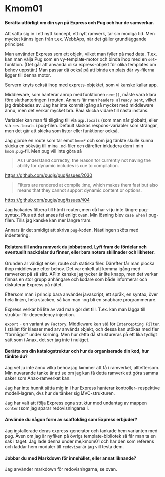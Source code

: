 # Kmom01

#### Berätta utförligt om din syn på Express och Pug och hur de samverkar. 

Att sätta sig in i ett nytt koncept, ett nytt ramverk, tar sin modiga tid. Men mycket känns igen från t.ex. WebbApp, när det gäller grundläggande principer.

Man använder Express som ett objekt, vilket man fyller på med data. T.ex. kan man välja Pug som en vy-template-motor och binda ihop med en `set`-funktion. (Det går att använda olika express-objekt för olika templates om behov uppstår.) Man passar då också på att binda en plats där vy-filerna ligger till denna motor.

Servern knyts också ihop med express-objektet, som vi kanske kallar app.

Middleware, som hanterar anrop med funktionen `next()`, måste vara klara före sluthanteringen i routen. Annars får man `headers already sent`, vilket jag drabbades av. Jag har inte kommit igång så mycket med middleware ännu, men det verkar mycket bra. Bara skicka vidare till nästa instans.

Variabler kan man få tillgång till via `app.locals` (som man når globalt), eller via `res.locals` i pug-filen. Default skickas respons-variabler som strängar, men det går att skicka som listor eller funktioner också.

Jag gjorde en route som tar emot `kmom*` och som jag tänkte skulle kunna skicka en sökväg till mina `.md`-filer och därefter inkludera dem i min `kmom.pug`-fil. Men pug vill inte göra så. 
> As I understand correctly, the reason for currently not having the ability for dynamic includes is due to compilation.

https://github.com/pugjs/pug/issues/2030

> Filters are rendered at compile time, which makes them fast but also means that they cannot support dynamic content or options.
        
https://github.com/pugjs/pug/issues/404

Jag lyckades filtrera till html i routen, men då har vi ju inte längre pug-syntax. Plus att det anses fel enligt ovan. Min lösning blev `case when` i pug-filen. Tills jag kanske kan mer längre fram.

Annars är det smidigt att skriva `pug`-koden. Nästlingen sköts med indentering.

#### Relatera till andra ramverk du jobbat med. Lyft fram de fördelar och eventuellt nackdelar du finner, eller bara notera skillnader och likheter.

Grunden är väldigt enkel, route och statiska filer. Därefter får man plocka ihop middleware efter behov. Det var enkelt att komma igång med ramverket på så sätt. API:n kanske jag tycker är lite knapp, men det verkar finnas en stor grupp anhängare och kodare som både informerar och diskuterar Express på nätet.

Eftersom man i princip bara använder javascript, ett språk, en syntax, över hela linjen, hela stacken, så kan man nog bli en snabbare programmerare.

Express verkar bli lite av vad man gör det till. T.ex. kan man lägga till struktur för dependency injection.

`export` - en variant av `Factory`. Middleware kan stå för `Intercepting Filter`. I stället för klasser med arv används objekt, och dessa kan utökas med fler "förmågor" under körning. Men hur detta då struktureras på ett lika tydligt sätt som i Anax, det ser jag inte i nuläget. 

#### Berätta om din katalogstruktur och hur du organiserade din kod, hur tänkte du?

Jag vet ju inte ännu vilka behov jag kommer att få i ramverket, allteftersom. Min nuvarande tanke är att se om jag kan få detta ramverk att göra samma saker som Anax-ramverket kan.

Jag har inte hunnit sätta mig in i hur Express hanterar kontroller- respektive modell-lagren, dvs hur de tänker sig MVC-strukturen.

Jag har valt att följa Express egna struktur med undantag av mappen `content`som jag sparar redovisningarna i.

#### Använde du någon form av scaffolding som Express erbjuder?

Jag installerade deras express-generator och tankade hem varianten med pug. Även om jag är nyfiken på övriga template-bibliotek så får man ta en sak i taget. Jag lade denna under me/kmom01 och har den som referens och laddar hem moduler till `redovisa`när jag vill testa dem.

#### Jobbar du med Markdown för innehållet, eller annat liknande?

Jag använder markdown för redovisningarna, se ovan.
